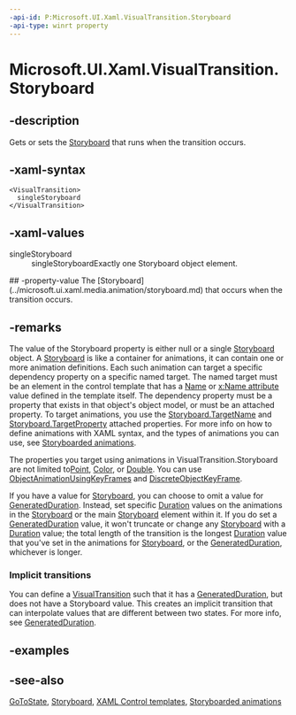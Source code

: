 ```yaml
---
-api-id: P:Microsoft.UI.Xaml.VisualTransition.Storyboard
-api-type: winrt property
---
```


<!-- Property syntax
public Windows.UI.Xaml.Media.Animation.Storyboard Storyboard { get;  set; }
-->

# Microsoft.UI.Xaml.VisualTransition.Storyboard

## -description
Gets or sets the [Storyboard](../microsoft.ui.xaml.media.animation/storyboard.md) that runs when the transition occurs.

## -xaml-syntax
```xaml
<VisualTransition>
  singleStoryboard
</VisualTransition>
```


## -xaml-values
<dl><dt>singleStoryboard</dt><dd>singleStoryboardExactly one Storyboard object element.</dd>
</dl>
## -property-value
The [Storyboard](../microsoft.ui.xaml.media.animation/storyboard.md) that occurs when the transition occurs.

## -remarks
The value of the Storyboard property is either null or a single [Storyboard](../microsoft.ui.xaml.media.animation/storyboard.md) object. A [Storyboard](../microsoft.ui.xaml.media.animation/storyboard.md) is like a container for animations, it can contain one or more animation definitions. Each such animation can target a specific dependency property on a specific named target. The named target must be an element in the control template that has a [Name](frameworkelement_name.md) or [x:Name attribute](/windows/uwp/xaml-platform/x-name-attribute) value defined in the template itself. The dependency property must be a property that exists in that object's object model, or must be an attached property. To target animations, you use the [Storyboard.TargetName](/windows/winui/api/microsoft.ui.xaml.media.animation.storyboard#xaml-attached-properties) and [Storyboard.TargetProperty](/windows/winui/api/microsoft.ui.xaml.media.animation.storyboard#xaml-attached-properties) attached properties. For more info on how to define animations with XAML syntax, and the types of animations you can use, see [Storyboarded animations](/windows/apps/design/motion/storyboarded-animations).

The properties you target using animations in VisualTransition.Storyboard are not limited to[Point](/uwp/api/windows.foundation.point), [Color](/uwp/api/windows.ui.color), or [Double](/dotnet/api/system.double?view=dotnet-uwp-10.0&preserve-view=true). You can use [ObjectAnimationUsingKeyFrames](../microsoft.ui.xaml.media.animation/objectanimationusingkeyframes.md) and [DiscreteObjectKeyFrame](../microsoft.ui.xaml.media.animation/discreteobjectkeyframe.md).

If you have a value for [Storyboard](../microsoft.ui.xaml.media.animation/storyboard.md), you can choose to omit a value for [GeneratedDuration](visualtransition_generatedduration.md). Instead, set specific [Duration](duration.md) values on the animations in the [Storyboard](../microsoft.ui.xaml.media.animation/storyboard.md) or the main [Storyboard](../microsoft.ui.xaml.media.animation/storyboard.md) element within it. If you do set a [GeneratedDuration](visualtransition_generatedduration.md) value, it won't truncate or change any [Storyboard](../microsoft.ui.xaml.media.animation/storyboard.md) with a [Duration](../microsoft.ui.xaml.media.animation/timeline_duration.md) value; the total length of the transition is the longest [Duration](../microsoft.ui.xaml.media.animation/timeline_duration.md) value that you've set in the animations for [Storyboard](../microsoft.ui.xaml.media.animation/storyboard.md), or the [GeneratedDuration](visualtransition_generatedduration.md), whichever is longer.

### Implicit transitions

You can define a [VisualTransition](visualtransition.md) such that it has a [GeneratedDuration](visualtransition_generatedduration.md), but does not have a Storyboard value. This creates an implicit transition that can interpolate values that are different between two states. For more info, see [GeneratedDuration](visualtransition_generatedduration.md).

## -examples

## -see-also
[GoToState](visualstatemanager_gotostate_51722231.md), [Storyboard](../microsoft.ui.xaml.media.animation/storyboard.md), [XAML Control templates](/windows/apps/design/style/xaml-control-templates), [Storyboarded animations](/windows/apps/design/motion/storyboarded-animations)
